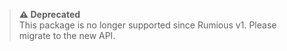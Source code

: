 > **⚠️ Deprecated**  
> This package is no longer supported since Rumious v1. Please migrate to the new API.
